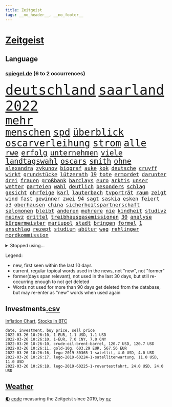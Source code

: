 ```yaml
---
title: Zeitgeist
tags: __no_header__, __no_footer__
---
```


# [Zeitgeist](https://oliz.io/zeitgeist/)

## Language

<h3><a href="https://www.spiegel.de" target="_blank">spiegel.de</a> (6 to 2 occurrences)</h3>
<p style="font-family:monospace">
<span style="font-size:32pt"><a href="news_links.html#deutschland" class="current">deutschland</a></span>
<span style="font-size:32pt"><a href="news_links.html#saarland" class="current">saarland</a></span>
<span style="font-size:32pt"><a href="news_links.html#2022" class="current">2022</a></span>
<br>
<span style="font-size:27pt"><a href="news_links.html#mehr" class="current">mehr</a></span>
<br>
<span style="font-size:22pt"><a href="news_links.html#menschen" class="current">menschen</a></span>
<span style="font-size:22pt"><a href="news_links.html#spd" class="current">spd</a></span>
<span style="font-size:22pt"><a href="news_links.html#überblick" class="current">überblick</a></span>
<span style="font-size:22pt"><a href="news_links.html#oscarverleihung" class="current">oscarverleihung</a></span>
<span style="font-size:22pt"><a href="news_links.html#strom" class="current">strom</a></span>
<span style="font-size:22pt"><a href="news_links.html#alle" class="current">alle</a></span>
<br>
<span style="font-size:17pt"><a href="news_links.html#rwe" class="current">rwe</a></span>
<span style="font-size:17pt"><a href="news_links.html#erfolg" class="current">erfolg</a></span>
<span style="font-size:17pt"><a href="news_links.html#unternehmen" class="current">unternehmen</a></span>
<span style="font-size:17pt"><a href="news_links.html#viele" class="current">viele</a></span>
<span style="font-size:17pt"><a href="news_links.html#landtagswahl" class="current">landtagswahl</a></span>
<span style="font-size:17pt"><a href="news_links.html#oscars" class="current">oscars</a></span>
<span style="font-size:17pt"><a href="news_links.html#smith" class="current">smith</a></span>
<span style="font-size:17pt"><a href="news_links.html#ohne" class="current">ohne</a></span>
<br>
<span style="font-size:12pt"><a href="news_links.html#alexandra" class="current">alexandra</a></span>
<span style="font-size:12pt"><a href="news_links.html#zykunov" class="new">zykunov</a></span>
<span style="font-size:12pt"><a href="news_links.html#biograf" class="new">biograf</a></span>
<span style="font-size:12pt"><a href="news_links.html#auke" class="new">auke</a></span>
<span style="font-size:12pt"><a href="news_links.html#kok" class="current">kok</a></span>
<span style="font-size:12pt"><a href="news_links.html#deutsche" class="current">deutsche</a></span>
<span style="font-size:12pt"><a href="news_links.html#cruyff" class="new">cruyff</a></span>
<span style="font-size:12pt"><a href="news_links.html#wirkt" class="current">wirkt</a></span>
<span style="font-size:12pt"><a href="news_links.html#grundstücke" class="new">grundstücke</a></span>
<span style="font-size:12pt"><a href="news_links.html#lützerath" class="new">lützerath</a></span>
<span style="font-size:12pt"><a href="news_links.html#19" class="current">19</a></span>
<span style="font-size:12pt"><a href="news_links.html#tote" class="current">tote</a></span>
<span style="font-size:12pt"><a href="news_links.html#ermordet" class="current">ermordet</a></span>
<span style="font-size:12pt"><a href="news_links.html#darunter" class="current">darunter</a></span>
<span style="font-size:12pt"><a href="news_links.html#drei" class="current">drei</a></span>
<span style="font-size:12pt"><a href="news_links.html#frauen" class="current">frauen</a></span>
<span style="font-size:12pt"><a href="news_links.html#großbank" class="current">großbank</a></span>
<span style="font-size:12pt"><a href="news_links.html#barclays" class="new">barclays</a></span>
<span style="font-size:12pt"><a href="news_links.html#euro" class="current">euro</a></span>
<span style="font-size:12pt"><a href="news_links.html#arktis" class="current">arktis</a></span>
<span style="font-size:12pt"><a href="news_links.html#unser" class="current">unser</a></span>
<span style="font-size:12pt"><a href="news_links.html#wetter" class="current">wetter</a></span>
<span style="font-size:12pt"><a href="news_links.html#parteien" class="current">parteien</a></span>
<span style="font-size:12pt"><a href="news_links.html#wahl" class="current">wahl</a></span>
<span style="font-size:12pt"><a href="news_links.html#deutlich" class="current">deutlich</a></span>
<span style="font-size:12pt"><a href="news_links.html#besonders" class="current">besonders</a></span>
<span style="font-size:12pt"><a href="news_links.html#schlag" class="current">schlag</a></span>
<span style="font-size:12pt"><a href="news_links.html#gesicht" class="current">gesicht</a></span>
<span style="font-size:12pt"><a href="news_links.html#ohrfeige" class="new">ohrfeige</a></span>
<span style="font-size:12pt"><a href="news_links.html#karl" class="current">karl</a></span>
<span style="font-size:12pt"><a href="news_links.html#lauterbach" class="current">lauterbach</a></span>
<span style="font-size:12pt"><a href="news_links.html#tvporträt" class="new">tvporträt</a></span>
<span style="font-size:12pt"><a href="news_links.html#raum" class="current">raum</a></span>
<span style="font-size:12pt"><a href="news_links.html#zeigt" class="current">zeigt</a></span>
<span style="font-size:12pt"><a href="news_links.html#wind" class="current">wind</a></span>
<span style="font-size:12pt"><a href="news_links.html#fast" class="current">fast</a></span>
<span style="font-size:12pt"><a href="news_links.html#gewinner" class="current">gewinner</a></span>
<span style="font-size:12pt"><a href="news_links.html#zwei" class="current">zwei</a></span>
<span style="font-size:12pt"><a href="news_links.html#94" class="current">94</a></span>
<span style="font-size:12pt"><a href="news_links.html#sagt" class="current">sagt</a></span>
<span style="font-size:12pt"><a href="news_links.html#saskia" class="current">saskia</a></span>
<span style="font-size:12pt"><a href="news_links.html#esken" class="current">esken</a></span>
<span style="font-size:12pt"><a href="news_links.html#feiert" class="current">feiert</a></span>
<span style="font-size:12pt"><a href="news_links.html#a3" class="current">a3</a></span>
<span style="font-size:12pt"><a href="news_links.html#oberhausen" class="new">oberhausen</a></span>
<span style="font-size:12pt"><a href="news_links.html#china" class="current">china</a></span>
<span style="font-size:12pt"><a href="news_links.html#sicherheitspartnerschaft" class="new">sicherheitspartnerschaft</a></span>
<span style="font-size:12pt"><a href="news_links.html#salomonen" class="new">salomonen</a></span>
<span style="font-size:12pt"><a href="news_links.html#bleibt" class="current">bleibt</a></span>
<span style="font-size:12pt"><a href="news_links.html#anderen" class="current">anderen</a></span>
<span style="font-size:12pt"><a href="news_links.html#mehrere" class="current">mehrere</a></span>
<span style="font-size:12pt"><a href="news_links.html#nie" class="current">nie</a></span>
<span style="font-size:12pt"><a href="news_links.html#kindheit" class="current">kindheit</a></span>
<span style="font-size:12pt"><a href="news_links.html#studivz" class="new">studivz</a></span>
<span style="font-size:12pt"><a href="news_links.html#meinvz" class="new">meinvz</a></span>
<span style="font-size:12pt"><a href="news_links.html#drittel" class="current">drittel</a></span>
<span style="font-size:12pt"><a href="news_links.html#treibhausgasemissionen" class="new">treibhausgasemissionen</a></span>
<span style="font-size:12pt"><a href="news_links.html#30" class="current">30</a></span>
<span style="font-size:12pt"><a href="news_links.html#analyse" class="current">analyse</a></span>
<span style="font-size:12pt"><a href="news_links.html#bürgermeister" class="current">bürgermeister</a></span>
<span style="font-size:12pt"><a href="news_links.html#mariupol" class="current">mariupol</a></span>
<span style="font-size:12pt"><a href="news_links.html#stadt" class="current">stadt</a></span>
<span style="font-size:12pt"><a href="news_links.html#bringen" class="current">bringen</a></span>
<span style="font-size:12pt"><a href="news_links.html#formel" class="current">formel</a></span>
<span style="font-size:12pt"><a href="news_links.html#1" class="current">1</a></span>
<span style="font-size:12pt"><a href="news_links.html#anschlag" class="current">anschlag</a></span>
<span style="font-size:12pt"><a href="news_links.html#rezept" class="current">rezept</a></span>
<span style="font-size:12pt"><a href="news_links.html#studium" class="current">studium</a></span>
<span style="font-size:12pt"><a href="news_links.html#abitur" class="current">abitur</a></span>
<span style="font-size:12pt"><a href="news_links.html#weg" class="current">weg</a></span>
<span style="font-size:12pt"><a href="news_links.html#rehlinger" class="new">rehlinger</a></span>
<span style="font-size:12pt"><a href="news_links.html#mordkommission" class="new">mordkommission</a></span>
</p>
<details>
<summary>Stopped using...</summary>
<p class="former" style="font-size:12pt">
andrea(523) abends(522) bemüht(522) cdupolitiker(522) tatverdächtige(522) führende(521) november(521) positionen(521) software(521) turnier(521) untersuchungshaft(521) wechsel(521) eingereicht(520) legendären(520) anerkannt(519) bundesland(519) coronanews(519) ddr(519) erntet(519) freiheitsstrafe(519) infizierte(519) jan(519) manöver(519) vermehrt(519) zurückgetreten(519) ausnahmezustand(518) bergen(518) betriebe(518) bewaffnete(518) coronawarnapp(518) de(518) extreme(518) freundin(518) gerechtigkeit(518) is(518) korrigiert(518) priester(518) rassistisch(518) reicht(518) sparen(518) verbraucherschützer(518) wege(518) wütet(518) 44(517) amerika(517) aufs(517) betroffene(517) blickt(517) fischer(517) fortschritt(517) gast(517) gekürt(517) innenstadt(517) punkte(517) strand(517) strengere(517) verlor(517) verpflichtet(517) warentest(517) weshalb(517) wünscht(517) alternativen(516) bedenken(516) bvb(516) co₂(516) dokumente(516) gehe(516) schadet(516) schwedische(516) sprang(516) stil(516) superstar(516) zoll(516) arm(515) asiatischen(515) demokraten(515) kündigung(515) nahm(515) netzwerken(515) schlimmer(515) spitzt(515) versteckt(515) verzögert(515) wettbewerb(515) beispielen(514) bremst(514) gründer(514) häufiger(514) irgendwann(514) klimaneutral(514) kolumnist(514) komplizen(514) kraftvoll(514) kriminellen(514) literatur(514) rechtsextremismus(514) reform(514) turin(514) vermeiden(514) beschließen(513) blockieren(513) drama(513) figur(513) kurzfristig(513) minderjährige(513) profitiert(513) zwillinge(513) achtelfinale(512) berlins(512) durchsuchungen(512) fand(512) flieht(512) förderung(512) gleichberechtigung(512) innenministerium(512) jobs(512) jörg(512) konjunktur(512) premiere(512) rassistische(512) reduziert(512) 6(511) angemessen(511) digitaler(511) durchsetzen(511) gutachten(511) hebt(511) jedenfalls(511) karriereberaterin(511) san(511) spdpolitikerin(511) teilnehmer(511) umsatz(511) untersuchen(511) update(511) verschärfung(511) wiederwahl(511) arbeitnehmer(510) beleidigt(510) bitcoin(510) einführen(510) eugh(510) maximal(510) persönlich(510) übt(510) augsburg(509) mieter(509) on(509) reagierten(509) schritte(509) verdiente(509) vertrauen(509) wirtschaftsministerium(509) ärzten(509) klingt(508) käufer(508) leiten(508) mengen(508) menschenleben(508) neustart(508) schwanger(508) wochenlang(508) zwischenzeitlich(508) illegal(507) jimmy(507) nerven(507) vertreter(507) überwunden(507) bestehen(506) lob(506) opfern(506) rassistischen(506) rechtlich(506) risiken(506) schnellen(506) schuss(506) schwindet(506) ungarns(506) weitergegeben(506) yorker(506) atem(505) ausreichend(505) beginnen(505) digitalen(505) irren(505) kleines(505) langfristig(505) abschaffen(504) anlagen(504) begründet(504) debatten(504) erlitt(504) gabriel(504) inszeniert(504) pünktlich(504) weite(504) werbung(504) übernahme(504) durften(503) eklat(503) modell(503) solange(503) vorgaben(503) beschert(502) emissionen(502) scharfe(502) bolsonaro(501) erlebte(501) ermittlern(501) extremen(501) jair(501) karin(501) schöne(501) spektakulären(501) töten(501) zurückgegangen(501) dominanz(500) spektakuläre(500) sportlerinnen(500) auskunft(499) bushido(499) impfen(499) tragödie(499) womit(499) zugelassenen(499) biontech(498) euparlament(498) stärksten(498) verbessert(498) alice(497) fliegt(497) gemeinsames(497) kinos(497) meinen(497) begriff(496) unzählige(496) überschritten(496) aufgetaucht(495) strenger(495) bäume(494) geimpft(494) marco(494) vorgegangen(494) gelingen(493) fehlten(492) landete(492) matthew(492) pkw(492) erinnerung(491) kokain(491) nachts(491) schulschließungen(491) wusste(491) leider(490) verwickelt(490) züge(490) 76(489) entscheidet(489) aussehen(488) stimmten(488) 19jähriger(487) steffen(487) kracht(486) verheerend(486) 2010(485) angezeigt(485) digital(485) griechischen(485) justin(485) ministerien(484) rang(484) stürzen(484) gesetzliche(483) insolvenz(483) lachen(483) mindestlohn(483) schwung(483) reus(481) schützt(480) vermisste(480) enthüllungen(478) intensivstation(478) uhaft(478) vermissten(478) einblick(477) bewegt(476) pilot(476) andrew(475) festhalten(475) maschine(475) vertraute(474) katharina(473) coronaimpfungen(472) schritten(472) schätzen(472) smartphones(471) überfordert(471) björn(470) einleiten(470) sophie(469) verpflichten(469) ära(469) ausgetragen(467) flug(467) dorf(466) wasserstoff(465) voraussichtlich(464) johannes(462) armen(460) eautos(460) geimpfte(460) nationalsozialismus(459) versicherer(455) gewusst(454) lockern(454) vereins(454) coronafolgen(452) tolle(452) zusätzliche(451) rätseln(448) ausweg(446) coronaimpfung(445) politischer(444) chrupalla(443) behindert(442) schiffe(442) bundestagsabgeordnete(439) solches(439) biontech/pfizer(438) befunden(437) flogen(437) kilo(437) badenwürttembergischen(436) coronawochenüberblick(434) kz(432) dosis(419) sehe(409) glasgow(408) öffnet(406) bekannter(394) verschickt(393) neonazis(392) passagier(387) börsengang(385) faust(381) 53jähriger(378) demnächst(376) haiti(376) kryptowährungen(376) finanziellen(371) hochschulen(368) notstand(366) missbrauchsvorwürfen(361) happy(355) kündigungen(351) angefeindet(350) reue(350) strecken(349) erschoss(347) pressefreiheit(346) ermittlungsverfahren(341) unis(331) interessen(321) dialog(318) klimaaktivisten(315) linda(314) brian(312) niemandem(310) geschleudert(309) wissenschaftliche(308) wütenden(308) außenseiter(302) zwickau(300) 2045(298) freigegeben(294) fronten(293) zurückzukehren(292) chips(288) 1990(285) laster(285) verursachen(280) lebend(278) gefilmt(276) benzinpreise(275) impfquote(275) kinderimpfung(273) zusammenarbeiten(268) unschuldig(266) profil(259) vorerkrankungen(259) brannte(254) naht(254) kündigten(251) antisemitisch(250) irre(250) verwandten(250) schlimmeres(249) zusammengestoßen(249) 1941(248) britney(244) spears(244) bundesanwaltschaft(242) kämpften(242) millionenentschädigung(242) bundesverkehrsminister(240) gegenwart(238) floh(237) geldwäsche(237) rechtens(233) c(231) kürzen(229) attackierte(228) hanau(228) global(227) selbstkritisch(227) wdr(227) crown(226) rohstoff(226) dankte(225) fühlte(224) hamburgs(224) kreißsaal(224) 31jährige(222) gesund(221) mittels(221) nähert(221) brasilianischen(220) bundesbank(217) 210(216) ioc(216) missbrauchsvorwürfe(215) monika(214) topmanager(214) 700(213) beliebte(213) 120(212) nachhaltiger(212) revier(211) verbannt(211) staatskonzern(210) kameras(209) nazizeit(209) chinesen(207) dämpfen(207) genügend(207) abzugeben(206) gesammelt(206) marsalek(206) erkenntnissen(205) abwesenheit(204) berühmteste(204) funktion(204) nachträglich(204) rätselhafte(204) carrie(203) fahrerinnen(203) gegensteuern(203) herauskommen(203) 1992(202) ansage(202) boosterimpfung(202) coronaleugnern(201) gültig(201) regnet(201) privilegien(200) angelegte(199) funktionen(199) köpfen(199) 15jährigen(198) human(197) lebenden(197) rights(197) betreffen(196) hessens(196) achtjährige(195) befürchtete(195) ertranken(195) drehte(193) stone(193) tabellenführer(190) wahrscheinlicher(189) begegnung(187) craig(187) nachmittag(187) spaziergang(187) behinderungen(185) gewohnt(185) diebe(184) social(184) ließe(183) autokonzerne(182) samsungs(182) orlando(181) vertritt(181) neuesten(180) ausgeschöpft(177) francisco(177) gehälter(177) draghi(176) kneipen(176) somalia(176) abba(174) abnehmen(174) coronainfektionszahlen(173) gesetzentwurf(173) boss(172) volkspartei(172) zusehen(170) benachbarten(169) cyberangriffe(169) elfjährige(167) staatsanwältin(167) virginia(167) immobilie(166) tatenlos(165) abgaben(164) bitcoins(164) coronaleugner(163) dealer(163) historisches(163) schnelles(163) dschihadisten(160) pflichten(160) militärübung(159) sanierung(159) sorgerecht(159) coronaprotest(158) ernsthafte(158) giuffre(158) kremlsprecher(158) 20jährigen(157) aufmarsch(156) grenzschützer(156) annulliert(155) beratungen(155) finanzhilfen(155) australiens(154) erneuerung(154) gestiegenen(154) kindesmissbrauchs(154) demo(153) emotionen(153) euparlamentarier(153) abkommen(152) aussichten(152) vornehmen(152) ganzer(151) genügen(151) leiterin(151) einschätzungen(150) linien(150) begrüßen(149) follower(149) heinrich(149) störungen(149) fdppolitiker(148) franz(147) 1975(146) briefe(146) uskongress(146) schulunterricht(145) klägerin(144) mützenich(144) twitteraccount(144) spiegelrecherchen(143) argumenten(142) wichtiges(142) gewachsen(141) leise(141) bernard(140) bizarren(140) brennenden(140) rekonstruiert(140) schmuggel(140) unschuld(140) erzeugerpreise(139) bestimmen(138) klimafreundlicher(138) komplette(138) kälte(138) parlamentarier(138) stade(138) gasversorgung(137) grauen(137) knall(136) verheerendes(136) 41(135) richtete(135) verbraucherpreise(135) verprügelt(135) warburg(135) 2700(134) co2preis(134) saal(134) topligen(134) doppel(133) einsturz(133) kyffhäuserkreis(133) blutproben(132) geförderte(132) irische(132) radioaktiv(131) sauer(131) schürfen(131) sprecherin(130) 66(129) obersten(129) prien(129) hiv(128) verkleidet(128) langjähriger(127) absprachen(126) bayernprofi(126) damaligen(126) feiertag(126) verbraucherinnen(126) vorwand(126) bremens(125) spdfraktionschef(125) suisse(125) bescherte(124) credit(124) rust(124) vorzugehen(124) tagung(123) kräftigen(122) roth(122) betrüger(121) bundestagspräsidentin(121) klimaneutralität(121) cheftrainer(120) drogenhandel(120) norderstedt(120) alpin(119) bas(119) bärbel(119) schmuck(119) ski(119) sperrzone(119) befördert(118) eindringlichen(118) fotografin(118) härten(118) veröffentlichten(118) fegte(117) kaeser(117) motivierter(117) isrückkehrerin(116) thorsten(116) bemerkt(115) heiligabend(115) hinterließ(115) ungestört(115) geisel(114) kommentierte(114) seibert(114) verschwörungstheorien(114) beseitigt(113) fasziniert(113) geringen(113) getrennte(113) zweifache(113) irgendwas(112) eegumlage(111) stürzten(111) vorsitzender(111) wählte(111) berlinale(110) paraguay(110) porträt(110) interaktive(109) formuliert(107) sammlung(107) sportlichen(107) unbegründet(107) amanda(106) dutzenden(105) schmutzige(105) viermal(105) überlebender(105) einfacher(103) laura(103) musikfestival(103) regierungen(103) strompreis(103) marburger(102) extremer(101) a380(100) billig(100) quarterback(100) stephen(100) auszuhalten(99) einstimmig(99) stellvertretenden(99) zukünftigen(99) impfzertifikate(98) satellitenbild(98) strafstoß(98) ungültig(97) verglich(97) warnten(97) zustande(97) chefcoach(96) modellierer(96) playoffs(96) besatzungsmitglieder(95) miss(95) schwersten(95) stellvertreterin(95) beratung(94) kfw(94) kurzarbeitergeld(94) weltpolitik(93) dosen(92) götter(92) menschlich(92) meteorologen(92) podest(92) sagten(92) spielzeit(92) überlastet(92) bauernbewegung(91) eiskanal(91) heran(91) rauschgift(91) skifahrer(91) verabschieden(91) videochat(91) 143(90) coronaproteste(90) hoffe(90) kimmel(90) käme(90) schulbus(90) selbstverteidigung(90) ussanktionsliste(90) angekündigte(89) angepasst(89) ebbt(89) fehlgeburt(88) gesundheitspersonal(88) kombinierer(88) monteure(88) schwächer(88) skrupellosen(88) vorschnellen(88) befragten(87) chefredaktion(87) erschütternd(87) falsches(87) familienministerin(87) fdpverkehrsminister(87) lasse(87) mogadischu(87) olympiaausrichter(87) singe(87) 116(86) brennt(86) gleiche(86) organisatoren(86) sporadisch(86) überlebten(86) festivals(85) gestaltet(85) staunen(85) textnachrichten(85) vermittelt(85) abouchaker(84) arafat(84) auszutragen(84) bönisch(84) coronaimpfaktion(84) dmytro(84) dsvteam(84) faber(84) schärfste(84) story(84) zugelassene(84) /(83) diplomatisch(83) kachelmann(83) mittendrin(83) mutationen(83) pflegerinnen(83) privatpersonen(83) ruhrgebiet(83) spurensuche(83) vorsorglich(83) ausführlich(82) neugier(82) schläge(82) tabellenkeller(82) wecken(82) 87(81) beratungsfirma(81) elbe(81) höhepunkt(81) kriminalpolizei(81) nordische(81) spielräume(81) vertrauensverlust(81) 51(80) cumexaffäre(80) genießen(80) gottesdienst(80) kleinanzeigen(80) langläuferinnen(80) papa(80) stausee(80) tschentscher(80) aufräumen(79) dopings(79) ebay(79) idbuzz(79) verbrennen(79) buchs(78) buschmann(78) coronaverstöße(78) francesco(78) geiger(78) greuther(78) impfausweis(78) meyer(78) vinzenz(78) zuständig(78) abstrichen(77) chipkrise(77) geraden(77) kräftige(77) sambia(77) umsatzrückgängen(77) affären(76) aufsehenerregenden(76) bewundert(76) coronabeschlüsse(76) elle(76) härteste(76) kreidezeit(76) parallelwelt(76) 330(75) ariane(75) bellevue(75) bundestagsabgeordneten(75) erleidet(75) gastgewerbe(75) herstellen(75) rechner(75) wettert(75) ahnden(74) finnlands(74) kronprinzessin(74) paradox(74) russlandukrainekonflikt(74) schickte(74) amtssitz(73) bronze(73) grau(73) machtdemonstration(73) tandler(73) 176(72) exklusiv(72) kapiteln(72) landwirtschaftsminister(72) verstreichen(72) fassungslos(71) niedrigeres(71) obdachlos(71) zutage(71) diplomatie(70) gewährt(70) marschierte(70) reifen(70) veröffentlichen(70) viererbob(70) 750000(69) agrarminister(69) boy(69) chinesisches(69) curry(69) deeskalation(69) hinweggefegt(69) inspiriert(69) solar(69) verfehlungen(69) übergangszeit(69) getreten(68) infektionswelle(68) mediathek(68) pechstein(68) entwürfe(67) lord(67) said(67) abteilung(66) adolf(66) esasonde(66) nominierungen(66) ricarda(66) ullmann(66) vermächtnis(66) autozulieferer(65) erfand(65) fensterscheiben(65) franco(65) kinderzimmer(65) schatz(65) traurige(65) versteinerter(65) widersprechen(65) attraktionen(64) beschwört(64) erinnerte(64) normalen(64) anträge(63) coronatestpflicht(63) gewaltigen(63) großzügige(63) innenausschuss(63) karpfen(63) sendungen(63) tvreporter(63) absurden(62) eigenverantwortung(62) nixon(62) punjab(62) rogers(62) singh(62) unterstützte(62) verlegung(62) exsoldat(61) gesunden(61) neuwagen(61) partygate(61) rheinlandpfälzische(61) rückten(61) auszugeben(60) ergreifen(60) hilfsgelder(60) mikaela(60) obdachlosigkeit(60) preiserhöhung(60) shiffrin(60) traumjob(60) mathematiker(59) prozesses(59) psychologin(59) äußersten(59) aktionismus(58) frohsinns(58) fähre(58) grafik(58) hilflos(58) pharao(58) resetknopf(58) 70jährige(57) abgeholt(57) einbrecher(57) krisengipfel(57) artikel(56) beach(56) beschweren(56) erwachsener(56) verbrechern(56) versöhnt(56) zivilgesellschaft(56) dwd(55) gorman(55) jubiläum(55) pizza(55) sketch(55) startklar(55) gary(54) nowitzki(54) usfirmen(54) drohung(53) gewandelt(53) absolut(52) angreifen(52) arbeitnehmerinnen(52) bundeswehrsoldat(52) burghardt(52) christen(52) fröhlich(52) jamanka(52) mariama(52) scheibe(52) streifenwagen(52) städtischen(52) 25000(51) absichern(51) anstehende(51) erworben(51) geburten(51) impfpflichtdebatte(51) ineinander(51) kratzen(51) kullern(51) salat(51) strafanzeige(51) verabreden(51) überwachung(51) gülle(50) massenstartrennen(50) nirvana(50) vorzeitigen(50) ausblick(49) eughurteil(49) feuerwerkskörper(49) gesundheitsbehörde(49) machtwort(49) mindestlohns(49) personenschutz(49) politologe(49) säuglinge(49) 50jährige(48) ausgestanden(48) europapark(48) pflegebonus(48) zerbricht(48) zögerliche(48) kümmert(47) abzunehmen(46) beschlüssen(46) fischen(46) gesünder(46) janeiro(46) verfassungswidrige(46) verkehrsunfällen(46) vielfalt(46) ausgewiesen(45) dänemarks(45) hennig(45) nachwirkt(45) sand(45) stammte(45) truth(45) verkürzung(45) erwerben(44) satellitendaten(44) security(44) täuschung(44) aufstehen(43) auszustrahlen(43) geschäftsräume(43) methan(43) millionenstrafen(43) postboten(43) idiot(42) kunstfreiheit(42) reparatur(42) wirtschaftsleistung(42) überschwemmt(42) ausgebrannte(41) blue(41) fitness(41) prüfungen(41) regierungsseiten(41) vorgeschlagenen(41) begeisterte(40) brisante(40) getroffenen(40) nachbarlandes(40) späten(40) streik(40) texanischen(40) 1350(39) aschermittwoch(39) bestand(39) memoiren(39) rollstuhl(39) rätselt(39) wiederbelebt(39) auflaufen(38) coronatestzentren(38) datenschutz(38) entgegenzusetzen(38) ploß(38) schwärmt(38) bräuchten(37) itexperten(37) lynn(37) partygateskandal(37) schätzung(37) dsvathleten(36) einmarschs(36) hof(36) movement(36) mv(36) separatistengebiete(36) strände(36) verwendung(36) altkanzlerin(35) eindringen(35) impfnachweis(35) nervt(35) rüstungsexportstopp(35) teufels(35) geglaubter(34) gesetzlich(34) regierungsberater(34) wangerooge(34) anspruchsvoll(33) auswahlverfahren(33) datum(33) geldquellen(33) hierarchie(33) verbessern(33) 350(32) bobfahrer(32) einsturzgefährdet(32) entgeht(32) erwachsenenalter(32) fett(32) lockdownpartys(32) trabert(32) trick(32) achtjähriger(31) fremd(31) joschka(31) macher(31) münchenfreising(31) plane(31) verschont(31) großauftrag(30) konsequent(30) krüger(30) m(30) zurückhaltung(30) einlegen(29) exaußenminister(29) hofmeister(29) kühler(29) laufsteg(29) motivierte(29) neuseelands(29) ramona(29) snowboarderin(29) untervariante(29) 23jährige(28) 93(28) dokumentation(28) eubehörde(28) hübsch(28) leitindex(28) lobende(28) tierischer(28) wahlmanipulation(28) adern(27) erzdiözese(27) schlammlawine(27) azoren(26) bruno(26) essener(26) heutzutage(26) hirnschäden(26) kopfbälle(26) nasen(26) silbermedaille(26) übergewichtig(26) aufteilen(25) botschafterin(25) heimischen(25) honduras(25) kirchenaustritte(25) lupe(25) minusgrade(25) pfarrer(25) wüten(25) amtsvorgängerin(24) ausgebrannt(24) bergung(24) eishockeyteam(24) knappe(24) runter(24) wettlauf(24) zurückkommen(24) abgedeckt(23) ai(23) aufstand(23) hinsehen(23) niederlegen(23) näherem(23) unheimlich(23) ansprache(22) arenen(22) einlenken(22) interessieren(22) orkan(22) orkanböen(22) schwinden(22) secrets(22) sturmböen(22) sturmtief(22) stürmisch(22) verhält(22) wassersportler(22) böen(21) drahtzieher(21) ilnur(21) manipulieren(21) nazivergleich(21) orkanartige(21) sicherheitskonferenz(21) stürmischem(21) trägerrakete(21) versagte(21) betreibt(20) eh(20) gesichtserkennung(20) hörten(20) ischinger(20) kiesewetter(20) krankenhausgesellschaft(20) moore(20) roderich(20) sturmflut(20) umgestürzte(20) umstürzende(20) ussängerin(20) verpuffen(20) end(19) künast(19) limbourg(19) marineschiff(19) mumbai(19) renate(19) stufenweise(19) ukrainerusslandkonflikt(19) wintersturm(19) flores(18) hessenthaler(18) vergebens(18) witt(18) wuppertaler(18) altenheimen(17) disqualifiziert(17) durchbrachen(17) ernannten(17) flughafens(17) ottawa(17) parteipolitische(17) ruht(17) trudeau(17) attestiert(16) fahnenträger(16) iocchef(16) liveblog(16) marketing(16) stromanbieter(16) truppenabzug(16) bescheuert(15) exsiemenschef(15) hinderlich(15) just(15) kamila(15) kylian(15) like(15) rauchen(15) that(15) antiterroreinsatz(14) bdi(14) cnnpräsident(14) fieber(14) heidi(14) hotelzimmer(14) immunisieren(14) insidern(14) klum(14) koalas(14) spätem(14) straßengraben(14) verlage(14) vollständigen(14) wettbewerbe(14) anzahl(13) dr(13) exbundeskanzlerin(13) finanzierungsstopp(13) frenzel(13) lizenz(13) nolte(13) öffnungsschritte(13) immobilienpreise(12) raten(12) spezialisierte(12) biathlonstaffel(11) erdrutsch(11) ereignissen(11) kappen(11) kriminalfall(11) landrat(11) verstoße(11) walijewa(11)
</p>
</details>
<p>Legend:
<ul>
<li><span class="new">new</span>, first seen within the last 10 days</li>
<li><span class="current">current</span>, regular topical words used in the news, not "new", not "former"</li>
<li><span class="former">former(days span relevant)</span>, not used in the last 30 days, but still re-occurring enough to not get deleted</li>
<li>Words not used for more than 90 days get deleted from the database, but may re-enter as "new" words when used again</li>
</ul>
</p>

## Investments[.csv](investments.csv)

[Inflation Chart](https://inflationchart.com),
[Stocks in BTC](https://stonksinbtc.xyz/)

```
date, investment, buy price, sell price
2022-03-26 10:26:10, 1-EUR, 1.1 USD, 1.1 USD
2022-03-26 10:26:10, 1-EUR, 7.0 CNY, 7.0 CNY
2022-03-26 10:26:10, crude-oil-brent-barrel, 120.7 USD, 120.7 USD
2022-03-26 10:26:11, gold-10g, 603.29 EUR, 567.56 EUR
2022-03-26 10:26:16, lego-2019-30365-1-satellit, 4.0 USD, 4.0 USD
2022-03-26 10:26:17, lego-2019-60224-1-satellitenwartung, 11.0 USD, 11.0 USD
2022-03-26 10:26:18, lego-2019-60225-1-rovertestfahrt, 24.0 USD, 24.0 USD
```

## [Weather](weather.html)

<footer>
<a href="javascript:toggleTheme()" class="nav">🌓</a>
<a href="https://github.com/ooz/zeitgeist">code</a> measuring the Zeitgeist since 2019, by <a href="https://oliz.io">oz</a>
</footer>
